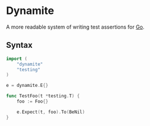 # Dynamite

A more readable system of writing test assertions for [Go][golang].

## Syntax

```go
import (
    "dynamite"
    "testing"
)

e = dynamite.E{}

func TestFoo(t *testing.T) {
    foo := Foo{}

    e.Expect(t, foo).To(BeNil)
}
```

[golang]: http://www.golang.org
